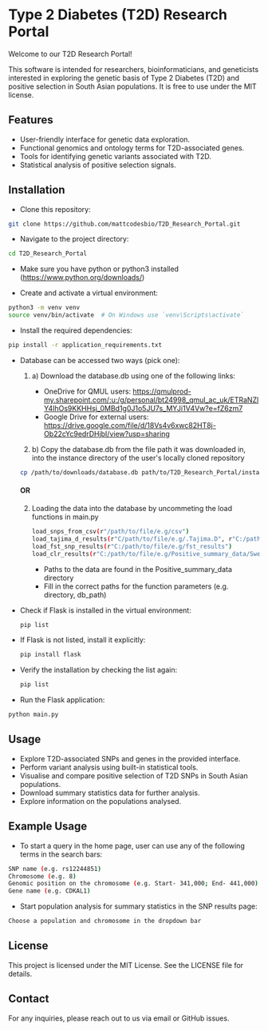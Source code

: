 # Type 2 Diabetes (T2D) Research Portal
Welcome to our T2D Research Portal!

This software is intended for researchers, bioinformaticians, and geneticists interested in exploring the genetic basis of Type 2 Diabetes (T2D) and positive selection in South Asian populations. It is free to use under the MIT license.

## Features
- User-friendly interface for genetic data exploration.
- Functional genomics and ontology terms for T2D-associated genes.
- Tools for identifying genetic variants associated with T2D.
- Statistical analysis of positive selection signals.
  
## Installation
- Clone this repository:
```sh
git clone https://github.com/mattcodesbio/T2D_Research_Portal.git
```
- Navigate to the project directory:
 ```sh
cd T2D_Research_Portal
```
- Make sure you have python or python3 installed (https://www.python.org/downloads/) 

- Create and activate a virtual environment:
 ```sh
python3 -m venv venv
source venv/bin/activate  # On Windows use `venv\Scripts\activate`
```
- Install the required dependencies:
```sh
pip install -r application_requirements.txt
```
- Database can be accessed two ways (pick one):

  
  1.  a) Download the database.db using one of the following links:
      - OneDrive for QMUL users: https://qmulprod-my.sharepoint.com/:u:/g/personal/bt24998_qmul_ac_uk/ETRaNZlY4IhOs9KKHHsj_0MBd1g0J1o5JU7s_MYJi1V4Vw?e=fZ6zm7 
      - Google Drive for external users: https://drive.google.com/file/d/18Vs4v6xwc82HT8j-Ob22cYc9edrDHjbI/view?usp=sharing

  1. b) Copy the database.db from the file path it was downloaded in, into the instance directory of the user's locally cloned repository
  ```sh
  cp /path/to/downloads/database.db path/to/T2D_Research_Portal/instance 
  ```
  #### OR 

  2. Loading the data into the database by uncommeting the load functions in main.py
     ```sh
     load_snps_from_csv(r"/path/to/file/e.g/csv")
     load_tajima_d_results(r"C/path/to/file/e.g/.Tajima.D", r"C:/path/to/file/instance/database.db")
     load_fst_snp_results(r"C:/path/to/file/e.g/fst_results")
     load_clr_results(r"C:/path/to/file/e.g/Positive_summary_data/SweeD_results", r"C:/path/to/file/instance/database.db")
     ```

     - Paths to the data are found in the Positive_summary_data directory
     - Fill in the correct paths for the function parameters (e.g. directory, db_path)

- Check if Flask is installed in the virtual environment:
  ```sh
  pip list
  ```

- If Flask is not listed, install it explicitly:
  ```sh
  pip install flask
  ```

- Verify the installation by checking the list again:
  ```sh
  pip list
  ```    
     
- Run the Flask application:
 ```sh
python main.py
```

## Usage
- Explore T2D-associated SNPs and genes in the provided interface. 
- Perform variant analysis using built-in statistical tools.
- Visualise and compare positive selection of T2D SNPs in South Asian populations.
- Download summary statistics data for further analysis. 
- Explore information on the populations analysed.
  
## Example Usage
- To start a query in the home page, user can use any of the following terms in the search bars:
 ```sh
SNP name (e.g. rs12244851)
Chromosome (e.g. 8)
Genomic position on the chromosome (e.g. Start- 341,000; End- 441,000)
Gene name (e.g. CDKAL1)
```
- Start population analysis for summary statistics in the SNP results page:
```sh
Choose a population and chromosome in the dropdown bar
```

## License
This project is licensed under the MIT License. See the LICENSE file for details.

## Contact
For any inquiries, please reach out to us via email or GitHub issues.
